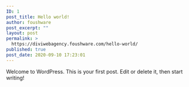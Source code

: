 ```yaml
---
ID: 1
post_title: Hello world!
author: foushware
post_excerpt: ""
layout: post
permalink: >
  https://diviwebagency.foushware.com/hello-world/
published: true
post_date: 2020-09-10 17:23:01
---
```

<!-- wp:paragraph -->
<p>Welcome to WordPress. This is your first post. Edit or delete it, then start writing!</p>
<!-- /wp:paragraph -->